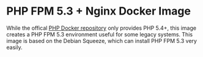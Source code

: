 # PHP FPM 5.3 + Nginx Docker Image

While the offical [PHP Docker repository](https://registry.hub.docker.com/u/library/php/) only provides PHP 5.4+, this image creates a PHP FPM 5.3 environment useful for some legacy systems. This image is based on the Debian Squeeze, which can install PHP FPM 5.3 very easily.
